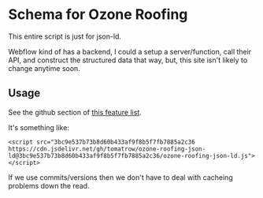 # Schema for Ozone Roofing

This entire script is just for json-ld.

Webflow kind of has a backend, I could a setup a server/function, call their API, and construct the structured data that way, but, this site isn't likely to change anytime soon.

## Usage

See the github section of [this feature list](https://www.jsdelivr.com/features).

It's something like:

```
<script src="3bc9e537b73b8d60b433af9f8b5f7fb7885a2c36
https://cdn.jsdelivr.net/gh/tomatrow/ozone-roofing-json-ld@3bc9e537b73b8d60b433af9f8b5f7fb7885a2c36/ozone-roofing-json-ld.js"></script>
```

If we use commits/versions then we don't have to deal with cacheing problems down the read.
